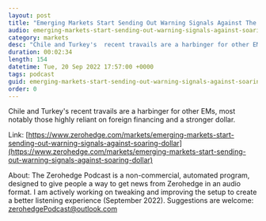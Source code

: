 ```yaml
---
layout: post
title: "Emerging Markets Start Sending Out Warning Signals Against The Soaring Dollar"
audio: emerging-markets-start-sending-out-warning-signals-against-soaring-dollar-0
category: markets
desc: "Chile and Turkey's  recent travails are a harbinger for other EMs, most notably those highly reliant on foreign financing and a stronger dollar."
duration: 00:02:34
length: 154
datetime: Tue, 20 Sep 2022 17:57:00 +0000
tags: podcast
guid: emerging-markets-start-sending-out-warning-signals-against-soaring-dollar-0
order: 0
---
```

Chile and Turkey's  recent travails are a harbinger for other EMs, most notably those highly reliant on foreign financing and a stronger dollar.

Link: [https://www.zerohedge.com/markets/emerging-markets-start-sending-out-warning-signals-against-soaring-dollar](https://www.zerohedge.com/markets/emerging-markets-start-sending-out-warning-signals-against-soaring-dollar)

About: The Zerohedge Podcast is a non-commercial, automated program, designed to give people a way to get news from Zerohedge in an audio format.  I am actively working on tweaking and improving the setup to create a better listening experience (September 2022).  Suggestions are welcome: [zerohedgePodcast@outlook.com](mailto:zerohedgePodcast@outlook.com)